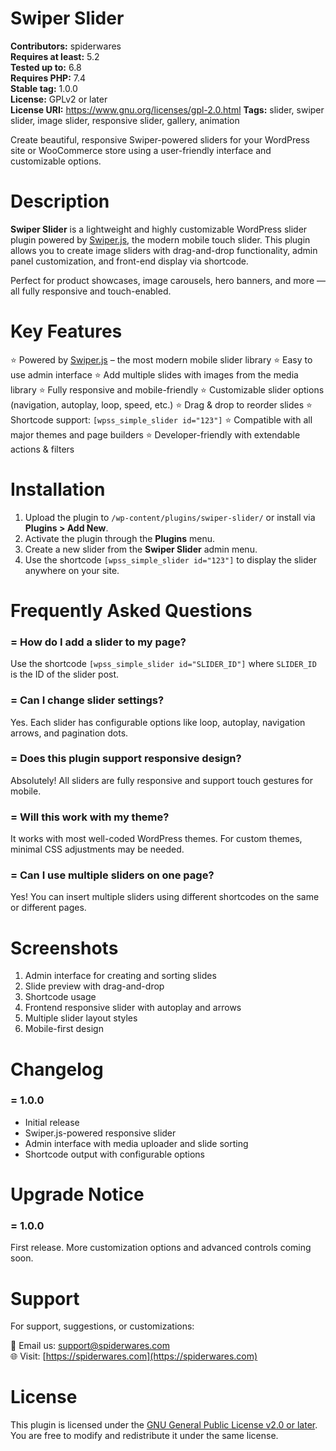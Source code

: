 # Swiper Slider 

**Contributors:** spiderwares    
**Requires at least:** 5.2                                    
**Tested up to:** 6.8  
**Requires PHP:** 7.4  
**Stable tag:** 1.0.0  
**License:** GPLv2 or later  
**License URI:** https://www.gnu.org/licenses/gpl-2.0.html 
**Tags:** slider, swiper slider, image slider, responsive slider, gallery, animation 

Create beautiful, responsive Swiper-powered sliders for your WordPress site or WooCommerce store using a user-friendly interface and customizable options.

# Description 

**Swiper Slider** is a lightweight and highly customizable WordPress slider plugin powered by [Swiper.js](https://swiperjs.com/), the modern mobile touch slider. This plugin allows you to create image sliders with drag-and-drop functionality, admin panel customization, and front-end display via shortcode.

Perfect for product showcases, image carousels, hero banners, and more — all fully responsive and touch-enabled.

# Key Features

⭐ Powered by [Swiper.js](https://swiperjs.com/) – the most modern mobile slider library
⭐ Easy to use admin interface
⭐ Add multiple slides with images from the media library
⭐ Fully responsive and mobile-friendly
⭐ Customizable slider options (navigation, autoplay, loop, speed, etc.)
⭐ Drag & drop to reorder slides
⭐ Shortcode support: `[wpss_simple_slider id="123"]`
⭐ Compatible with all major themes and page builders
⭐ Developer-friendly with extendable actions & filters

# Installation

1. Upload the plugin to `/wp-content/plugins/swiper-slider/` or install via **Plugins > Add New**.
2. Activate the plugin through the **Plugins** menu.
3. Create a new slider from the **Swiper Slider** admin menu.
4. Use the shortcode `[wpss_simple_slider id="123"]` to display the slider anywhere on your site.

# Frequently Asked Questions

### = How do I add a slider to my page? 
Use the shortcode `[wpss_simple_slider id="SLIDER_ID"]` where `SLIDER_ID` is the ID of the slider post.

### = Can I change slider settings? 
Yes. Each slider has configurable options like loop, autoplay, navigation arrows, and pagination dots.

### = Does this plugin support responsive design?
Absolutely! All sliders are fully responsive and support touch gestures for mobile.

### = Will this work with my theme?  
It works with most well-coded WordPress themes. For custom themes, minimal CSS adjustments may be needed.

### = Can I use multiple sliders on one page? 
Yes! You can insert multiple sliders using different shortcodes on the same or different pages.

# Screenshots

1. Admin interface for creating and sorting slides  
2. Slide preview with drag-and-drop  
3. Shortcode usage  
4. Frontend responsive slider with autoplay and arrows  
5. Multiple slider layout styles  
6. Mobile-first design

# Changelog

### = 1.0.0
* Initial release
* Swiper.js-powered responsive slider
* Admin interface with media uploader and slide sorting
* Shortcode output with configurable options

# Upgrade Notice

### = 1.0.0
First release. More customization options and advanced controls coming soon.

# Support

For support, suggestions, or customizations:

📧 Email us: [support@spiderwares.com](mailto:support@spiderwares.com)  
🌐 Visit: [https://spiderwares.com](https://spiderwares.com)

# License

This plugin is licensed under the [GNU General Public License v2.0 or later](https://www.gnu.org/licenses/gpl-2.0.html). You are free to modify and redistribute it under the same license.
